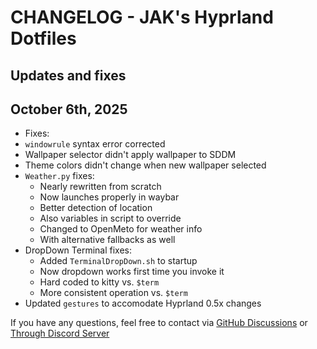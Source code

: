 # CHANGELOG - JAK's Hyprland Dotfiles 


## Updates and fixes 

## October 6th, 2025 

- Fixes: 
 - `windowrule` syntax error corrected 
 - Wallpaper selector didn't apply wallpaper to SDDM
 - Theme colors didn't change when new wallpaper selected 
 - `Weather.py` fixes: 
   - Nearly rewritten from scratch 
   - Now launches properly in waybar 
   - Better detection of location 
   - Also variables in script to override 
   - Changed to OpenMeto for weather info 
   - With alternative fallbacks as well 
 - DropDown Terminal fixes: 
   - Added `TerminalDropDown.sh` to startup 
    - Now dropdown works first time you invoke it 
   - Hard coded to kitty vs. `$term`
    - More consistent operation vs. `$term`
 - Updated `gestures` to accomodate Hyprland 0.5x changes 



If you have any questions, feel free to contact via [GitHub Discussions](https://github.com/JaKooLit/Hyprland-Dots/discussions) or [Through Discord Server](https://discord.gg/kool-tech-world)
